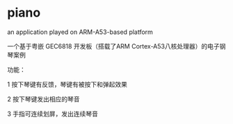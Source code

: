 # piano
an application played on ARM-A53-based platform

一个基于粤嵌 GEC6818 开发板（搭载了ARM Cortex-A53八核处理器）的电子钢琴案例

功能：

1 按下琴键有反馈，琴键有被按下和弹起效果

2 按下琴键发出相应的琴音

3 手指可连续划屏，发出连续琴音
